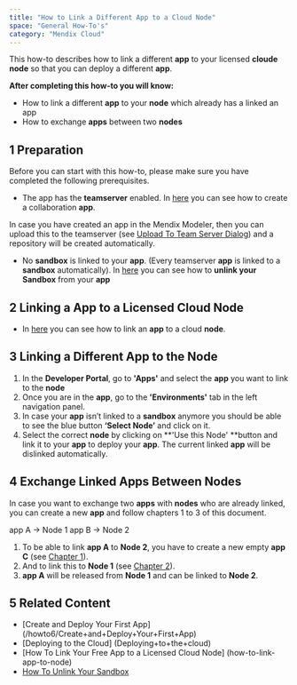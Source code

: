 ```yaml
---
title: "How to Link a Different App to a Cloud Node"
space: "General How-To's"
category: "Mendix Cloud"
---
```


This how-to describes how to link a different **app** to your licensed **cloude node** so that you can deploy a different **app**.

**After completing this how-to you will know:**

*   How to link a different **app** to your **node** which already has a linked an app
*   How to exchange **apps** between two **nodes**

## 1 Preparation

Before you can start with this how-to, please make sure you have completed the following prerequisites.

*   The app has the **teamserver** enabled. In [here](/howto6/Create+and+Deploy+Your+First+App) you can see how to create a collaboration **app**.

In case you have created an app in the Mendix Modeler, then you can upload this to the teamserver (see [Upload To Team Server Dialog](/refguide6/Upload+To+Team+Server+Dialog)) and a repository will be created automatically.

*   No **sandbox** is linked to your **app**. (Every teamserver **app** is linked to a **sandbox** automatically).
In [here](/mendixcloud/how-to-unlink-your-sandbox) you can see how to **unlink your Sandbox** from your **app** 

## 2 Linking a App to a Licensed Cloud Node

*   In [here](/mendixcloud/Deploying+to+the+cloud) you can see how to link an **app** to a cloud **node**.

## 3 Linking a Different App to the Node

1.  In the **Developer Portal**, go to **'Apps'** and select the **app** you want to link to the **node** 
2.  Once you are in the **app**, go to the **'Environments'** tab in the left navigation panel.
3.  In case your **app** isn’t linked to a **sandbox** anymore you should be able to see the blue button **‘Select Node’** and click on it.
4.  Select the correct **node** by clicking on **'Use this Node' **button and link it to your **app** to deploy your **app**. The current linked **app** will be dislinked automatically.

## 4 Exchange Linked Apps Between Nodes
In case you want to exchange two **apps** with **nodes** who are already linked, you can create a new **app** and follow chapters 1 to 3 of this document.


app A → Node 1
app B → Node 2

1.  To be able to link **app A** to **Node 2**, you have to create a new empty **app C** (see [Chapter 1](how-to-link-app-to-node)).
2.  And to link this to **Node 1** (see [Chapter 2](how-to-link-app-to-node)). 
3.  **app A** will be released from **Node 1** and can be linked to **Node 2**.

## 5 Related Content
*   [Create and Deploy Your First App] (/howto6/Create+and+Deploy+Your+First+App)
*   [Deploying to the Cloud] (Deploying+to+the+cloud)
*   [How To Link Your Free App to a Licensed Cloud Node] (how-to-link-app-to-node)
*   [How To Unlink Your Sandbox](how-to-unlink-your-sandbox)